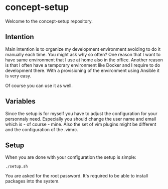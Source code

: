 # concept-setup

Welcome to the concept-setup repository.

## Intention

Main intention is to organize my development environment
avoiding to do it manually each time. You might ask why
so often? One reason that I want to have same environment
that I use at home also in the office. Another reason is
that I often have a temporary environment like Docker
and I require to do development there. With a provisioning
of the environment using Ansible it is very easy.

Of course you can use it as well.

## Variables

Since the setup is for myself you have to adjust the configuration
for your personnaly need. Especially you should change the
user name and email which is - of course - mine. Also the set of
vim plugins might be different and the configuration of the .vimrc.

## Setup

When you are done with your configuration the setup is simple:

```
./setup.sh
```

You are asked for the root password. It's required to be able to
install packages into the system.
